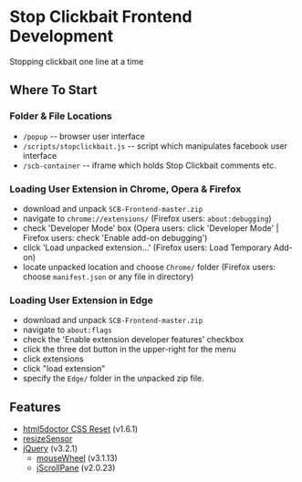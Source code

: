 # Stop Clickbait Frontend Development
Stopping clickbait one line at a time

## Where To Start

### Folder & File Locations
 * `/popup` -- browser user interface
 * `/scripts/stopclickbait.js` -- script which manipulates facebook user interface
 * `/scb-container` -- iframe which holds Stop Clickbait comments etc.

### Loading User Extension in Chrome, Opera & Firefox
 * download and unpack `SCB-Frontend-master.zip`
 * navigate to `chrome://extensions/` (Firefox users: `about:debugging`)
 * check 'Developer Mode' box (Opera users: click 'Developer Mode' | Firefox users: check 'Enable add-on debugging')
 * click 'Load unpacked extension...' (Firefox users: Load Temporary Add-on)
 * locate unpacked location and choose `Chrome/` folder (Firefox users: choose `manifest.json` or any file in directory)

### Loading User Extension in Edge
 * download and unpack `SCB-Frontend-master.zip`
 * navigate to `about:flags`
 * check the 'Enable extension developer features' checkbox
 * click the three dot button in the upper-right for the menu
 * click extensions
 * click "load extension"
 * specify the `Edge/` folder in the unpacked zip file.

## Features
* [html5doctor CSS Reset](http://html5doctor.com/html-5-reset-stylesheet) (v1.6.1)
* [resizeSensor](https://github.com/marcj/css-element-queries)
* [jQuery](https://code.jquery.com)  (v3.2.1)
  * [mouseWheel](https://github.com/jquery/jquery-mousewheel) (v3.1.13)
  * [jScrollPane](https://github.com/vitch/jScrollPane)  (v2.0.23)
